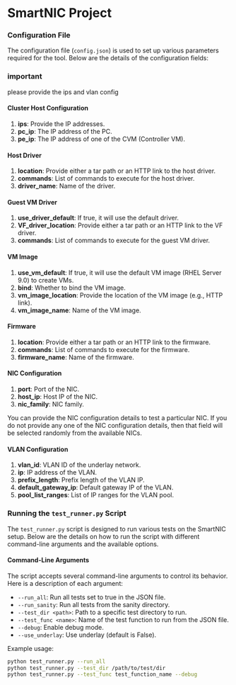 # SmartNIC Project




### Configuration File
The configuration file (`config.json`) is used to set up various parameters required for the tool. Below are the details of the configuration fields:
### important
please provide the ips and vlan config

#### Cluster Host Configuration
1. **ips**: Provide the IP addresses.
2. **pc_ip**: The IP address of the PC.
3. **pe_ip**: The IP address of one of the CVM (Controller VM).

#### Host Driver
1. **location**: Provide either a tar path or an HTTP link to the host driver.
2. **commands**: List of commands to execute for the host driver.
3. **driver_name**: Name of the driver.

#### Guest VM Driver
1. **use_driver_default**: If true, it will use the default driver.
2. **VF_driver_location**: Provide either a tar path or an HTTP link to the VF driver.
3. **commands**: List of commands to execute for the guest VM driver.

#### VM Image
1. **use_vm_default**: If true, it will use the default VM image (RHEL Server 9.0) to create VMs.
2. **bind**: Whether to bind the VM image.
3. **vm_image_location**: Provide the location of the VM image (e.g., HTTP link).
4. **vm_image_name**: Name of the VM image.

#### Firmware
1. **location**: Provide either a tar path or an HTTP link to the firmware.
2. **commands**: List of commands to execute for the firmware.
3. **firmware_name**: Name of the firmware.

#### NIC Configuration
1. **port**: Port of the NIC.
2. **host_ip**: Host IP of the NIC.
3. **nic_family**: NIC family.

You can provide the NIC configuration details to test a particular NIC. If you do not provide any one of the NIC configuration details, then that field will be selected randomly from the available NICs.

#### VLAN Configuration
1. **vlan_id**: VLAN ID of the underlay network.
2. **ip**: IP address of the VLAN.
3. **prefix_length**: Prefix length of the VLAN IP.
4. **default_gateway_ip**: Default gateway IP of the VLAN.
5. **pool_list_ranges**: List of IP ranges for the VLAN pool.

### Running the `test_runner.py` Script
The `test_runner.py` script is designed to run various tests on the SmartNIC setup. Below are the details on how to run the script with different command-line arguments and the available options.

#### Command-Line Arguments
The script accepts several command-line arguments to control its behavior. Here is a description of each argument:

- `--run_all`: Run all tests set to true in the JSON file.
- `--run_sanity`: Run all tests from the sanity directory.
- `--test_dir <path>`: Path to a specific test directory to run.
- `--test_func <name>`: Name of the test function to run from the JSON file.
- `--debug`: Enable debug mode.
- `--use_underlay`: Use underlay (default is False).

Example usage:
```sh
python test_runner.py --run_all
python test_runner.py --test_dir /path/to/test/dir
python test_runner.py --test_func test_function_name --debug
```





